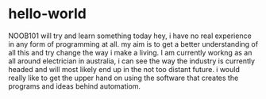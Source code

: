 # hello-world
NOOB101 will try and learn something today
hey, i have no real experience in any form of programming at all. my aim is to get a better understanding of all this and try change the way i make a living. 
I am currently workng as an all around electrician in australia, i can see the way the industry is currently headed and will most likely end up in the not too distant future. i would really like to get the upper hand on using the software that creates the programs and ideas behind automatiom.
